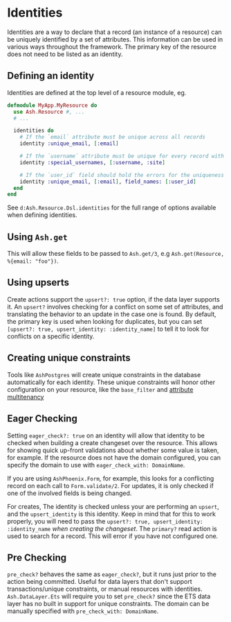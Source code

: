 # Identities

Identities are a way to declare that a record (an instance of a resource) can be uniquely identified by a set of attributes. This information can be used in various ways throughout the framework. The primary key of the resource does not need to be listed as an identity.

## Defining an identity

Identities are defined at the top level of a resource module, eg.

```elixir
defmodule MyApp.MyResource do
  use Ash.Resource #, ...
  # ...

  identities do
    # If the `email` attribute must be unique across all records
    identity :unique_email, [:email]

    # If the `username` attribute must be unique for every record with a given `site` value
    identity :special_usernames, [:username, :site]

    # If the `user_id` field should hold the errors for the uniqueness violation
    identity :unique_email, [:email], field_names: [:user_id]
  end
end
```

See `d:Ash.Resource.Dsl.identities` for the full range of options available when defining identities.

## Using `Ash.get`

This will allow these fields to be passed to `Ash.get/3`, e.g `Ash.get(Resource, %{email: "foo"})`.

## Using upserts

Create actions support the `upsert?: true` option, if the data layer supports it. An `upsert?` involves checking for a conflict on some set of attributes, and translating the behavior to an update in the case one is found. By default, the primary key is used when looking for duplicates, but you can set `[upsert?: true, upsert_identity: :identity_name]` to tell it to look for conflicts on a specific identity.

## Creating unique constraints

Tools like `AshPostgres` will create unique constraints in the database automatically for each identity. These unique constraints will honor other configuration on your resource, like the `base_filter` and [attribute multitenancy](/documentation/topics/multitenancy.md#attribute-multitenancy)

## Eager Checking

Setting `eager_check?: true` on an identity will allow that identity to be checked when building a create changeset over the resource. This allows for showing quick up-front validations about whether some value is taken, for example. If the resource does not have the domain configured, you can specify the domain to use with `eager_check_with: DomainName`.

If you are using `AshPhoenix.Form`, for example, this looks for a conflicting record on each call to `Form.validate/2`.
For updates, it is only checked if one of the involved fields is being changed.

For creates, The identity is checked unless your are performing an `upsert`, and the `upsert_identity` is this identity. Keep in mind that for this to work properly, you will need to pass the `upsert?: true, upsert_identity: :identity_name` _when creating the changeset_. The `primary?` read action is used to search for a record. This will error if you have not configured one.

## Pre Checking

`pre_check?` behaves the same as `eager_check?`, but it runs just prior to the action being committed. Useful for data layers that don't support transactions/unique constraints, or manual resources with identities. `Ash.DataLayer.Ets` will require you to set `pre_check?` since the ETS data layer has no built in support for unique constraints. The domain can be manually specified with `pre_check_with: DomainName`.
